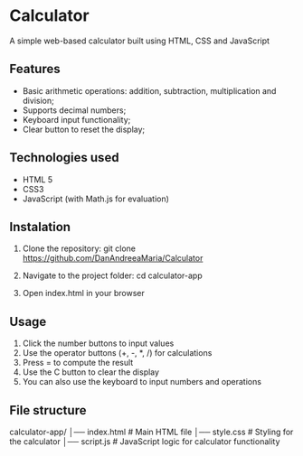 # Calculator #

A simple web-based calculator built using HTML, CSS and JavaScript

## Features

* Basic arithmetic operations: addition, subtraction, multiplication and division;
* Supports decimal numbers;
* Keyboard input functionality;
* Clear button to reset the display;

## Technologies used

* HTML 5
* CSS3
* JavaScript (with Math.js for evaluation)

## Instalation

1. Clone the repository:
  git clone https://github.com/DanAndreeaMaria/Calculator

2. Navigate to the project folder:
   cd calculator-app

3. Open index.html in your browser

## Usage

1. Click the number buttons to input values
2. Use the operator buttons (+, -, *, /) for calculations
3. Press = to compute the result
4. Use the C button to clear the display
5. You can also use the keyboard to input numbers and operations

## File structure

calculator-app/
│── index.html  # Main HTML file
│── style.css   # Styling for the calculator
│── script.js   # JavaScript logic for calculator functionality




